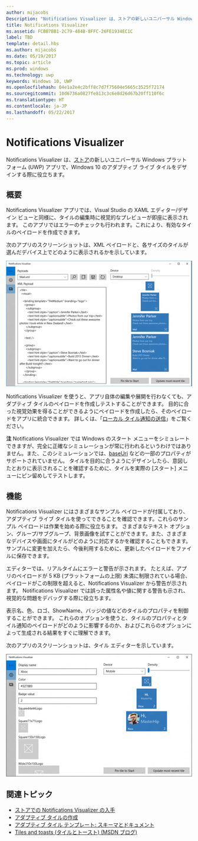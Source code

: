 ```yaml
---
author: mijacobs
Description: "Notifications Visualizer は、ストアの新しいユニバーサル Windows プラットフォーム (UWP) アプリで、Windows 10 のアダプティブ ライブ タイルをデザインする際に役立ちます。"
title: Notifications Visualizer
ms.assetid: FCBB7BB1-2C79-484B-8FFC-26FE1934EC1C
label: TBD
template: detail.hbs
ms.author: mijacobs
ms.date: 05/19/2017
ms.topic: article
ms.prod: windows
ms.technology: uwp
keywords: Windows 10, UWP
ms.openlocfilehash: 04e1a2e4c2bff8c7d7f75604e5665c3525f72174
ms.sourcegitcommit: 10d6736a0827fe813c3c6e8d26d67b20ff110f6c
ms.translationtype: HT
ms.contentlocale: ja-JP
ms.lasthandoff: 05/22/2017
---
```

# <a name="notifications-visualizer"></a>Notifications Visualizer

<link rel="stylesheet" href="https://az835927.vo.msecnd.net/sites/uwp/Resources/css/custom.css"> 


Notifications Visualizer は、[ストア](https://www.microsoft.com/store/apps/notifications-visualizer/9nblggh5xsl1)の新しいユニバーサル Windows プラットフォーム (UWP) アプリで、Windows 10 のアダプティブ ライブ タイルをデザインする際に役立ちます。

## <a name="overview"></a>概要


Notifications Visualizer アプリでは、Visual Studio の XAML エディター/デザイン ビューと同様に、タイルの編集時に視覚的なプレビューが即座に表示されます。 このアプリではエラーのチェックも行われます。これにより、有効なタイルのペイロードを作成できます。

次のアプリのスクリーンショットは、XML ペイロードと、各サイズのタイルが選んだデバイス上でどのように表示されるかを示しています。

![コードとタイルが示されている Notifications Visualizer アプリのエディター](images/notif-visualizer-001.png)

 

Notifications Visualizer を使うと、アプリ自体の編集や展開を行わなくても、アダプティブ タイルのペイロードを作成しテストすることができます。 目的に合った視覚効果を得ることができるようにペイロードを作成したら、そのペイロードをアプリに統合できます。 詳しくは、「[ローカル タイル通知の送信](tiles-and-notifications-sending-a-local-tile-notification.md)」をご覧ください。

**注**   Notifications Visualizer では Windows のスタート メニューをシミュレートできますが、完全に正確なシミュレーションが常に行われるというわけではありません。また、このシミュレーションでは、[baseUri](https://msdn.microsoft.com/library/windows/apps/br208712) などの一部のプロパティがサポートされていません。 タイルを目的に合うようにデザインしたら、意図したとおりに表示されることを確認するために、タイルを実際の [スタート] メニューにピン留めしてテストします。

 

## <a name="features"></a>機能


Notifications Visualizer にはさまざまなサンプル ペイロードが付属しており、アダプティブ ライブ タイルを使ってできることを確認できます。これらのサンプル ペイロードは作業を始める際に役立ちます。 さまざまなテキスト オプション、グループ/サブグループ、背景画像を試すことができます。また、さまざまなデバイスや画面にタイルがどのように対応するかを確認することもできます。 サンプルに変更を加えたら、今後利用するために、更新したペイロードをファイルに保存できます。

エディターでは、リアルタイムにエラーと警告が示されます。 たとえば、アプリのペイロードが 5 KB (プラットフォームの上限) 未満に制限されている場合、ペイロードがこの制限を超えると、Notifications Visualizer から警告が示されます。 Notifications Visualizer では誤った属性名や値に関する警告も示され、視覚的な問題をデバッグする際に役立ちます。

表示名、色、ロゴ、ShowName、バッジの値などのタイルのプロパティを制御することができます。 これらのオプションを使うと、タイルのプロパティとタイル通知のペイロードがどのように影響するのか、およびこれらのオプションによって生成される結果をすぐに理解できます。

次のアプリのスクリーンショットは、タイル エディターを示しています。

![タイルが示されている Notifications Visualizer のエディター](images/notif-visualizer-004.png)

 

## <a name="related-topics"></a>関連トピック


* [ストアでの Notifications Visualizer の入手](https://www.microsoft.com/store/apps/notifications-visualizer/9nblggh5xsl1)
* [アダプティブ タイルの作成](tiles-and-notifications-create-adaptive-tiles.md)
* [アダプティブ タイル テンプレート: スキーマとドキュメント](tiles-and-notifications-adaptive-tiles-schema.md)
* [Tiles and toasts (タイルとトースト) (MSDN ブログ)](http://blogs.msdn.com/b/tiles_and_toasts/)